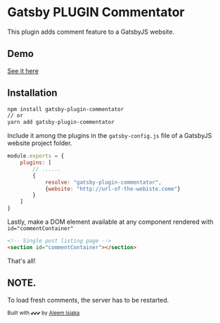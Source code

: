 # Gatsby PLUGIN Commentator

This plugin adds comment feature to a GatsbyJS website.

## Demo

[See it here](https://private-blog.netlify.app/)

## Installation

```bash
npm install gatsby-plugin-commentator
// or
yarn add gatsby-plugin-commentator
```

Include it among the plugins in the `gatsby-config.js` file of a GatsbyJS website project folder.

```js
module.exports = {
    plugins: [
        // ......
        {
            resolve: "gatsby-plugin-commentator",
            {website: "http://url-of-the-webiste.come"}
        }
    ]
}
```

Lastly, make a DOM element available at any component rendered with `id="commentContainer"`

```html
<!-- Single post listing page -->
<section id="commentContainer"></section>
```

That's all!

## NOTE.

To load fresh comments, the server has to be restarted.

<small>Built with 💕💕💕 by [Aleem Isiaka](https://aleemisiaka.com)</small>
